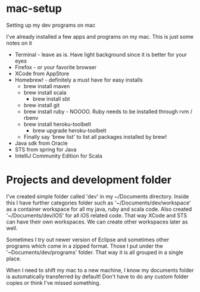 # mac-setup
Setting up my dev programs on mac


I've already installed a few apps and programs on my mac. This is just some notes on it

* Terminal - leave as is. Have light background since it is better for your eyes
* Firefox - or your favorite browser
* XCode from AppStore
* Homebrew! - definitely a must have for easy installs
  - brew install maven
  - brew install scala
    * brew install sbt
  - brew install git
  - brew install ruby - NOOOO. Ruby needs to be installed through rvm / rbenv
  - brew install heroku-toolbelt
    * brew upgrade heroku-toolbelt
  - Finally say 'brew list' to list all packages installed by brew!
* Java sdk from Oracle
* STS from spring for Java
* IntelliJ Community Edition for Scala


# Projects and development folder
I've created simple folder called 'dev' in my ~/Documents directory. Inside this I have further categories folder such as '~/Documents/dev/workspace' as a container workspace for all my java, ruby and scala code. Also created '~/Documents/dev/iOS' for all iOS related code. That way XCode and STS can have their own workspaces. We can create other workspaces later as well.

Sometimes I try out newer version of Eclipse and sometimes other programs which come in a zipped format. Those I put under the '~Documents/dev/programs' folder. That way it is all grouped in a single place.

When I need to shift my mac to a new machine, I know my documents folder is automatically transferred by default! Don't have to do any custom folder copies or think I've missed something.
